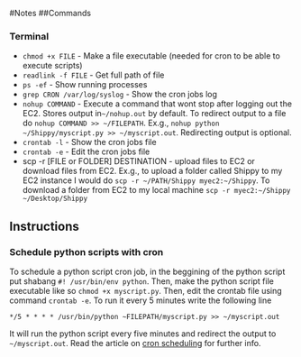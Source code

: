 #Notes
##Commands
### Terminal
+ `chmod +x FILE` - Make a file executable (needed for cron to be able to execute scripts)
+ `readlink -f FILE` - Get full path of file
+ `ps -ef` -  Show running processes
+ `grep CRON /var/log/syslog` - Show the cron jobs log
+ `nohup COMMAND` - Execute a command that wont stop after logging out the EC2. Stores output in`~/nohup.out` by default. To redirect output to a file
do `nohup COMMAND >> ~/FILEPATH`.  Ex.g., `nohup python ~/Shippy/myscript.py >> ~/myscript.out`. Redirecting output is optional. 
+ `crontab -l` - Show the cron jobs file
+ `crontab -e` - Edit the cron jobs file
+ scp -r [FILE or FOLDER] DESTINATION - upload files to EC2 or download files from EC2. Ex.g., to upload a folder called Shippy to my EC2 instance I would do `scp -r ~/PATH/Shippy myec2:~/Shippy`. To download a folder from EC2 to my local machine `scp -r myec2:~/Shippy ~/Desktop/Shippy`

## Instructions
### Schedule python scripts with cron
To schedule a python script cron job, in the beggining of the python script put shabang `#! /usr/bin/env python`. Then, make the python script file 
executable like so `chmod +x myscript.py`. Then, edit the crontab file using command `crontab -e`. To run it every 5 minutes write the following line
```
*/5 * * * * /usr/bin/python ~FILEPATH/myscript.py >> ~/myscript.out
```
It will run the python script every five minutes and redirect the output to `~/myscript.out`.
Read the article on [cron scheduling](http://www.thegeekstuff.com/2011/07/cron-every-5-minutes/) for further info. 
